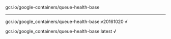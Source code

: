 gcr.io/google-containers/queue-health-base 

----
gcr.io/google_containers/queue-health-base:v20161020 √

gcr.io/google_containers/queue-health-base:latest √

